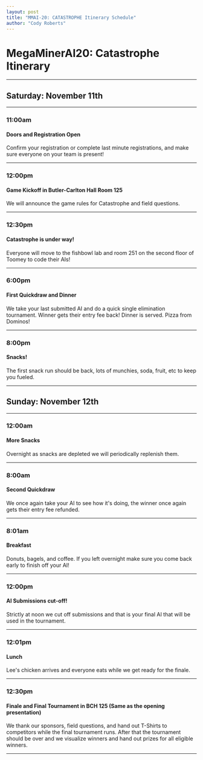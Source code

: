 ```yaml
---
layout: post
title: "MMAI-20: CATASTROPHE Itinerary Schedule"
author: "Cody Roberts"
---
```


# MegaMinerAI20: Catastrophe Itinerary

***
## Saturday: November 11th
***

### 11:00am 

#### Doors and Registration Open
Confirm your registration or complete last minute registrations, and make sure everyone on your team is present!

***
### 12:00pm 

#### Game Kickoff in Butler-Carlton Hall Room 125
We will announce the game rules for Catastrophe and field questions.

***
### 12:30pm 

#### Catastrophe is under way!
Everyone will move to the fishbowl lab and room 251 on the second floor of Toomey to code their AIs!

***

### 6:00pm

#### First Quickdraw and Dinner
We take your last submitted AI and do a quick single elimination tournament. Winner gets their entry fee back! Dinner is served. Pizza from Dominos!

***
### 8:00pm

#### Snacks!
The first snack run should be back, lots of munchies, soda, fruit, etc to keep you fueled.

***
## Sunday: November 12th
***
### 12:00am

#### More Snacks
Overnight as snacks are depleted we will periodically replenish them.

***
### 8:00am 

#### Second Quickdraw
We once again take your AI to see how it's doing, the winner once again gets their entry fee refunded.

***
### 8:01am

#### Breakfast
Donuts, bagels, and coffee. If you left overnight make sure you come back early to finish off your AI!

***
### 12:00pm

#### AI Submissions cut-off!
Strictly at noon we cut off submissions and that is your final AI that will be used in the tournament.

***
### 12:01pm

#### Lunch
Lee's chicken arrives and everyone eats while we get ready for the finale.

***
### 12:30pm

#### Finale and Final Tournament in BCH 125 (Same as the opening presentation)
We thank our sponsors, field questions, and hand out T-Shirts to competitors while the final tournament runs. After that the tournament should be over and we visualize winners and hand out prizes for all eligible winners.

***
